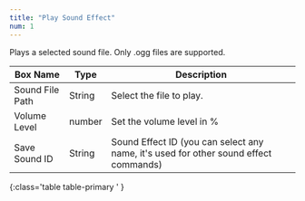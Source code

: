 ```yaml
---
title: "Play Sound Effect"
num: 1
---
```


Plays a selected sound file. Only .ogg files are supported.

| Box Name | Type | Description | 
|-------|--------|--------|
|Sound File Path|	String|	Select the file to play.
|Volume Level|number|Set the volume level in %
|Save Sound ID|String|Sound Effect ID (you can select any name, it's used for other sound effect commands)
{:class='table table-primary ' }












